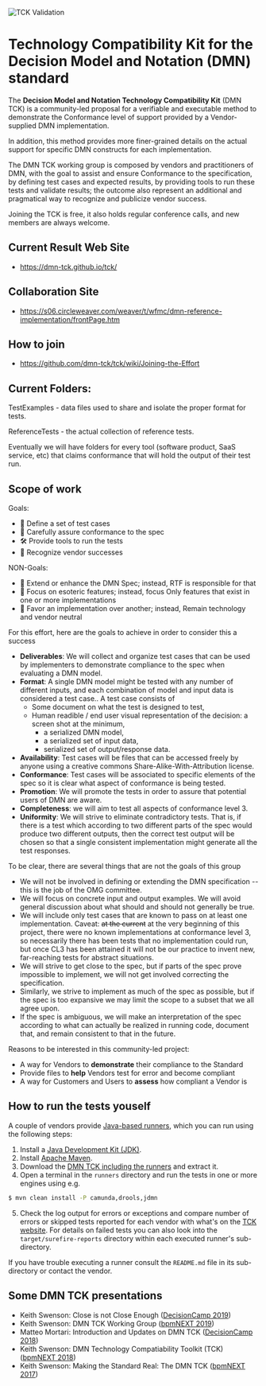 ![TCK Validation](https://github.com/dmn-tck/tck/actions/workflows/global_validation.yml/badge.svg?branch=master)

# Technology Compatibility Kit for the Decision Model and Notation (DMN) standard

The **Decision Model and Notation Technology Compatibility Kit** (DMN TCK) is a community-led proposal for a verifiable and executable method to demonstrate the Conformance level of support provided by a Vendor-supplied DMN implementation.

In addition, this method provides more finer-grained details on the actual support for specific DMN constructs for each implementation.

The DMN TCK working group is composed by vendors and practitioners of DMN, with the goal to assist and ensure Conformance to the specification, by defining test cases and expected results, by providing tools to run these tests and validate results; the outcome also represent an additional and pragmatical way to recognize and publicize vendor success.

Joining the TCK is free, it also holds regular conference calls, and new members are always welcome.

## Current Result Web Site

* https://dmn-tck.github.io/tck/

## Collaboration Site

* https://s06.circleweaver.com/weaver/t/wfmc/dmn-reference-implementation/frontPage.htm

## How to join

* https://github.com/dmn-tck/tck/wiki/Joining-the-Effort

## Current Folders:

TestExamples - data files used to share and isolate the proper format for tests.

ReferenceTests - the actual collection of reference tests.

Eventually we will have folders for every tool (software product, SaaS service, etc) that claims conformance that will hold the output of their test run.

## Scope of work

Goals:
* 📝 Define a set of test cases
* 🔬 Carefully assure conformance to the spec
* 🛠️ Provide tools to run the tests
* 👏 Recognize vendor successes

NON-Goals:
* 🚫 Extend or enhance the DMN Spec; instead, RTF is responsible for that
* 🚫 Focus on esoteric features; instead, focus Only features that exist in one or more implementations
* 🚫 Favor an implementation over another; instead, Remain technology and vendor neutral

For this effort, here are the goals to achieve in order to consider this a success

* **Deliverables**: We will collect and organize test cases that can be used by implementers to demonstrate compliance to the spec when evaluating a DMN model.
* **Format**: A single DMN model might be tested with any number of different inputs, and each combination of model and input data is considered a test case.. A test case consists of
  * Some document on what the test is designed to test,
  * Human readible / end user visual representation of the decision: a screen shot at the minimum,
    * a serialized DMN model,
    * a serialized set of input data,
    * serialized set of output/response data.
* **Availability**: Test cases will be files that can be accessed freely by anyone using a creative commons Share-Alike-With-Attribution license.
* **Conformance**: Test cases will be associated to specific elements of the spec so it is clear what aspect of conformance is being tested.
* **Promotion**: We will promote the tests in order to assure that potential users of DMN are aware.
* **Completeness**: we will aim to test all aspects of conformance level 3.
* **Uniformity**: We will strive to eliminate contradictory tests. That is, if there is a test which according to two different parts of the spec would produce two different outputs, then the correct test output will be chosen so that a single consistent implementation might generate all the test responses.

To be clear, there are several things that are not the goals of this group

* We will not be involved in defining or extending the DMN specification -- this is the job of the OMG committee.
* We will focus on concrete input and output examples. We will avoid general discussion about what should and should not generally be true.
* We will include only test cases that are known to pass on at least one implementation.
Caveat: ~~at the current~~ at the very beginning of this project, there were no known implementations at conformance level 3, so necessarily there has been tests that no implementation could run, but once CL3 has been attained it will not be our practice to invent new, far-reaching tests for abstract situations.
* We will strive to get close to the spec, but if parts of the spec prove impossible to implement, we will not get involved correcting the specification.
* Similarly, we strive to implement as much of the spec as possible, but if the spec is too expansive we may limit the scope to a subset that we all agree upon.
* If the spec is ambiguous, we will make an interpretation of the spec according to what can actually be realized in running code, document that, and remain consistent to that in the future.

Reasons to be interested in this community-led project:

* A way for Vendors to **demonstrate** their compliance to the Standard
* Provide files to **help** Vendors test for error and become compliant
* A way for Customers and Users to **assess** how compliant a Vendor is

## How to run the tests youself

A couple of vendors provide [Java-based runners](/runners), which you can run using the following steps:
1. Install a [Java Development Kit (JDK)](http://www.oracle.com/technetwork/java/javase/downloads/index.html).
2. Install [Apache Maven](http://maven.apache.org/).
3. Download the [DMN TCK including the runners](https://github.com/dmn-tck/tck/archive/master.zip) and extract it.
4. Open a terminal in the `runners` directory and run the tests in one or more engines using e.g.
```sh
$ mvn clean install -P camunda,drools,jdmn
```
5. Check the log output for errors or exceptions and compare number of errors or skipped tests reported for each vendor with what's on the [TCK website](https://dmn-tck.github.io/tck/). For details on failed tests you can also look into the `target/surefire-reports` directory within each executed runner's sub-directory.

If you have trouble executing a runner consult the `README.md` file in its sub-directory or contact the vendor.

## Some DMN TCK presentations

* Keith Swenson: Close is not Close Enough ([DecisionCamp 2019](https://decisioncamp2019.wordpress.com/program/#KeithSwenson))
* Keith Swenson: DMN TCK Working Group ([bpmNEXT 2019](https://www.youtube.com/watch?v=75fk-i3K9U0))
* Matteo Mortari: Introduction and Updates on DMN TCK ([DecisionCamp 2018](https://decisioncamp2018.wordpress.com/program/#DMNTCK))
* Keith Swenson: DMN Technology Compatiability Toolkit (TCK) ([bpmNEXT 2018](https://www.youtube.com/watch?v=MqSbBtY2dKQ))
* Keith Swenson: Making the Standard Real: The DMN TCK ([bpmNEXT 2017](https://www.youtube.com/watch?v=M8goCq72lbo))
